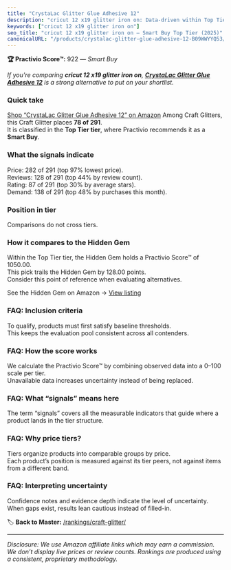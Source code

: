 ```yaml
---
title: "CrystaLac Glitter Glue Adhesive 12"
description: "cricut 12 x19 glitter iron on: Data-driven within Top Tier ranking using the Practivio Score™. Positioned by quality, value, demand, findability, momentum."
keywords: ["cricut 12 x19 glitter iron on"]
seo_title: "cricut 12 x19 glitter iron on — Smart Buy Top Tier (2025)"
canonicalURL: "/products/crystalac-glitter-glue-adhesive-12-B09WWYYQ53/"
---
```


**🏆 Practivio Score™:** 922 — _Smart Buy_


*If you're comparing **cricut 12 x19 glitter iron on**, **[CrystaLac Glitter Glue Adhesive 12](https://www.amazon.com/dp/B09WWYYQ53?tag=practivio-20)** is a strong alternative to put on your shortlist.*
### Quick take
[Shop “CrystaLac Glitter Glue Adhesive 12” on Amazon](https://www.amazon.com/dp/B09WWYYQ53?tag=practivio-20)
Among Craft Glitters, this Craft Glitter places **78 of 291**.  
It is classified in the **Top Tier tier**, where Practivio recommends it as a **Smart Buy**.

### What the signals indicate
Price: 282 of 291 (top 97% lowest price).  
Reviews: 128 of 291 (top 44% by review count).  
Rating: 87 of 291 (top 30% by average stars).  
Demand: 138 of 291 (top 48% by purchases this month).

### Position in tier
Comparisons do not cross tiers.

### How it compares to the Hidden Gem
Within the Top Tier tier, the Hidden Gem holds a Practivio Score™ of 1050.00.  
This pick trails the Hidden Gem by 128.00 points.  
Consider this point of reference when evaluating alternatives.  

See the Hidden Gem on Amazon → [View listing](https://www.amazon.com/dp/B073PXWWJG?tag=practivio-20)

### FAQ: Inclusion criteria
To qualify, products must first satisfy baseline thresholds.  
This keeps the evaluation pool consistent across all contenders.

### FAQ: How the score works
We calculate the Practivio Score™ by combining observed data into a 0–100 scale per tier.  
Unavailable data increases uncertainty instead of being replaced.

### FAQ: What “signals” means here
The term “signals” covers all the measurable indicators that guide where a product lands in the tier structure.

### FAQ: Why price tiers?
Tiers organize products into comparable groups by price.  
Each product’s position is measured against its tier peers, not against items from a different band.

### FAQ: Interpreting uncertainty
Confidence notes and evidence depth indicate the level of uncertainty.  
When gaps exist, results lean cautious instead of filled-in.


🏷️ **Back to Master:** [/rankings/craft-glitter/](/rankings/craft-glitter/)

---
_Disclosure: We use Amazon affiliate links which may earn a commission. We don’t display live prices or review counts. Rankings are produced using a consistent, proprietary methodology._
